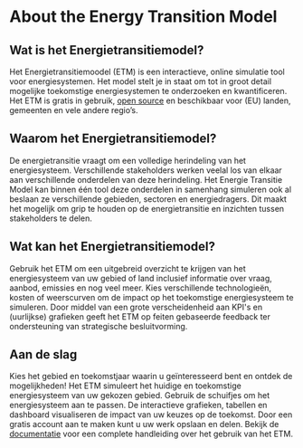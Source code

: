 # About the Energy Transition Model

<h2 id="what-is">Wat is het Energietransitiemodel?</h2>

Het Energietransitiemoodel (ETM) is een interactieve, online simulatie tool voor energiesystemen.
Het model stelt je in staat om tot in groot detail mogelijke toekomstige energiesystemen te
onderzoeken en kwantificeren. Het ETM is gratis in gebruik, [open source](/development#open-source)
en beschikbaar voor (EU) landen, gemeenten en vele andere regio’s.

<h2 id="why-use">Waarom het Energietransitiemodel?</h2>

De energietransitie vraagt om een volledige herindeling van het energiesysteem. Verschillende
stakeholders werken veelal los van elkaar aan verschillende onderdelen van deze herindeling. Het
Energie Transitie Model kan binnen één tool deze onderdelen in samenhang simuleren ook al beslaan ze
verschillende gebieden, sectoren en energiedragers. Dit maakt het mogelijk om grip te houden op de
energietransitie en inzichten tussen stakeholders te delen.

<h2 id="what-to-do">Wat kan het Energietransitiemodel?</h2>

Gebruik het ETM om een uitgebreid overzicht te krijgen van het energiesysteem van uw gebied of land
inclusief informatie over vraag, aanbod, emissies en nog veel meer. Kies verschillende
technologieën, kosten of weerscurven om de impact op het toekomstige energiesysteem te simuleren.
Door middel van een grote verscheidenheid aan KPI's en (uurlijkse) grafieken geeft het ETM op feiten
gebaseerde feedback ter ondersteuning van strategische besluitvorming.

<h2 id="getting-started">Aan de slag</h2>

Kies het gebied en toekomstjaar waarin u geïnteresseerd bent en ontdek de mogelijkheden! Het ETM
simuleert het huidige en toekomstige energiesysteem van uw gekozen gebied. Gebruik de schuifjes om
het energiesysteem aan te passen. De interactieve grafieken, tabellen en dashboard visualiseren de
impact van uw keuzes op de toekomst. Door een gratis account aan te maken kunt u uw werk opslaan en
delen. Bekijk de [documentatie](https://docs.energytransitionmodel.com/main/starting-or-exploring)
voor een complete handleiding over het gebruik van het ETM.

